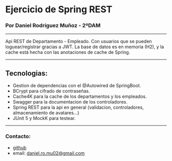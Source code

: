 # Ejercicio de Spring REST
### Por Daniel Rodriguez Muñoz - 2ºDAM

---

Api REST de Departamento - Empleado. Con usuarios que se pueden loguear/registrar gracias a JWT.
La base de datos es en memoria (H2), y la cache está hecha con las anotaciones de cache de Spring.

---
## Tecnologias:

- Gestion de dependencias con el @Autowired de SpringBoot.
- BCrypt para cifrado de contraseñas.
- Cache4K para la cache de los departamentos y los empleados.
- Swagger para la documentacion de los controladores.
- Spring REST para la api en general (validacion, controladores, almacenamiento de avatares...)
- JUnit 5 y MockK para testear.

---

### Contacto:

- [github](https://github.com/Idliketobealoli)
- email: daniel.ro.mu02@gmail.com